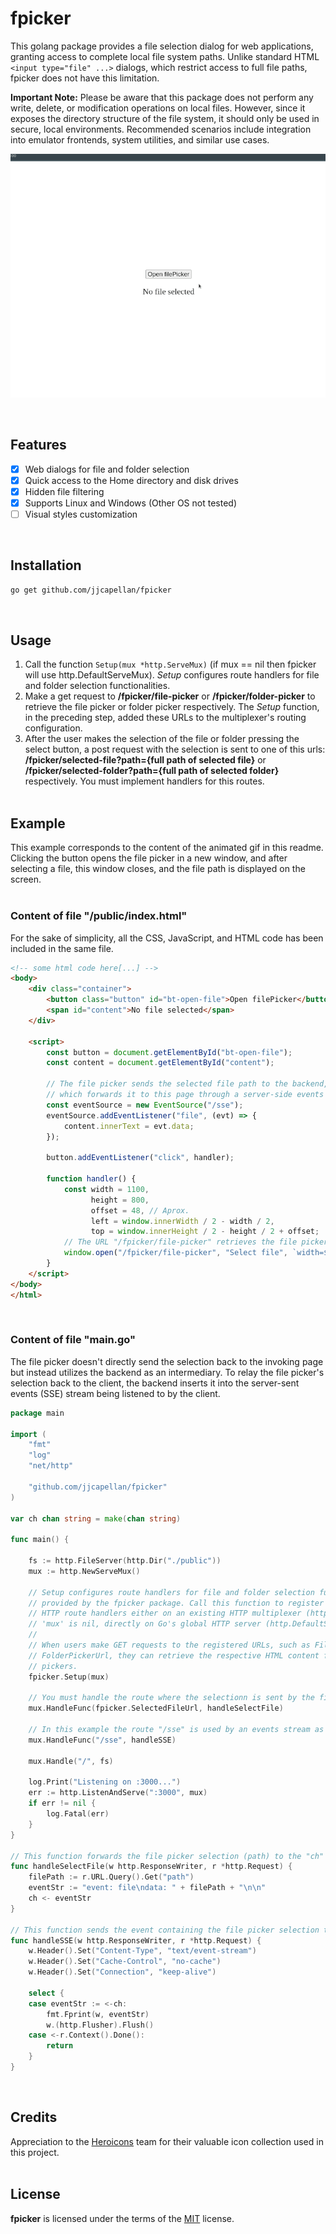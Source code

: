 # fpicker

This golang package provides a file selection dialog for web applications, granting access to complete local file system paths. Unlike standard HTML <code><input type="file" ...></code> dialogs, which restrict access to full file paths, fpicker does not have this limitation.

**Important Note:**
Please be aware that this package does not perform any write, delete, or modification operations on local files. However, since it exposes the directory structure of the file system, it should only be used in secure, local environments. Recommended scenarios include integration into emulator frontends, system utilities, and similar use cases.  

<p align="center"><img src="readme_imgs/fpicker_capture.gif"></p>  
<br>

## Features
- [x] Web dialogs for file and folder selection
- [x] Quick access to the Home directory and disk drives
- [x] Hidden file filtering
- [x] Supports Linux and Windows (Other OS not tested)
- [ ] Visual styles customization  

<br>

## Installation
```bash
go get github.com/jjcapellan/fpicker
```
<br>

## Usage
1. Call the function <code>Setup(mux *http.ServeMux)</code> (if mux == nil then fpicker will use http.DefaultServeMux). *Setup* configures route handlers for file and folder selection functionalities.
2. Make a get request to **/fpicker/file-picker** or **/fpicker/folder-picker** to retrieve the file picker or folder picker respectively. The *Setup* function, in the preceding step, added these URLs to the multiplexer's routing configuration.
3. After the user makes the selection of the file or folder pressing the select button, a post request with the selection is sent to one of this urls: **/fpicker/selected-file?path={full path of selected file}** or **/fpicker/selected-folder?path={full path of selected folder}** respectively. You must implement handlers for this routes.
<br><br>

## Example
This example corresponds to the content of the animated gif in this readme. Clicking the button opens the file picker in a new window, and after selecting a file, this window closes, and the file path is displayed on the screen.  
<br>

### Content of file "/public/index.html"
For the sake of simplicity, all the CSS, JavaScript, and HTML code has been included in the same file.  

```html
<!-- some html code here[...] -->
<body>
    <div class="container">
        <button class="button" id="bt-open-file">Open filePicker</button>
        <span id="content">No file selected</span>
    </div>

    <script>
        const button = document.getElementById("bt-open-file");
        const content = document.getElementById("content");

        // The file picker sends the selected file path to the backend, 
		// which forwards it to this page through a server-side events (SSE) stream.
        const eventSource = new EventSource("/sse");
        eventSource.addEventListener("file", (evt) => {
            content.innerText = evt.data;
        });

        button.addEventListener("click", handler);

        function handler() {
            const width = 1100,
                  height = 800,
				  offset = 48, // Aprox.
                  left = window.innerWidth / 2 - width / 2,
                  top = window.innerHeight / 2 - height / 2 + offset;
			// The URL "/fpicker/file-picker" retrieves the file picker page
            window.open("/fpicker/file-picker", "Select file", `width=${width},height=${height},left=${left},top=${top}`);
        }
    </script>
</body>
</html>
```  
<br>

### Content of file "main.go"
The file picker doesn't directly send the selection back to the invoking page but instead utilizes the backend as an intermediary. To relay the file picker's selection back to the client, the backend inserts it into the server-sent events (SSE) stream being listened to by the client.  


```go
package main

import (
	"fmt"
	"log"
	"net/http"

	"github.com/jjcapellan/fpicker"
)

var ch chan string = make(chan string)

func main() {

	fs := http.FileServer(http.Dir("./public"))
	mux := http.NewServeMux()
	
	// Setup configures route handlers for file and folder selection functionalities
    // provided by the fpicker package. Call this function to register the corresponding
    // HTTP route handlers either on an existing HTTP multiplexer (http.ServeMux) or, if
    // 'mux' is nil, directly on Go's global HTTP server (http.DefaultServeMux).
    //
    // When users make GET requests to the registered URLs, such as FilePickerUrl and
    // FolderPickerUrl, they can retrieve the respective HTML content for file and folder
    // pickers.
	fpicker.Setup(mux)
    
	// You must handle the route where the selectionn is sent by the file picker
	mux.HandleFunc(fpicker.SelectedFileUrl, handleSelectFile)

	// In this example the route "/sse" is used by an events stream as way to send data to the client
	mux.HandleFunc("/sse", handleSSE)

	mux.Handle("/", fs)
    
	log.Print("Listening on :3000...")
	err := http.ListenAndServe(":3000", mux)
	if err != nil {
		log.Fatal(err)
	}
}

// This function forwards the file picker selection (path) to the "ch" channel within a server-side event
func handleSelectFile(w http.ResponseWriter, r *http.Request) {
	filePath := r.URL.Query().Get("path")
	eventStr := "event: file\ndata: " + filePath + "\n\n"
	ch <- eventStr
}

// This function sends the event containing the file picker selection to the client
func handleSSE(w http.ResponseWriter, r *http.Request) {
	w.Header().Set("Content-Type", "text/event-stream")
	w.Header().Set("Cache-Control", "no-cache")
	w.Header().Set("Connection", "keep-alive")

	select {
	case eventStr := <-ch:
		fmt.Fprint(w, eventStr)
		w.(http.Flusher).Flush()
	case <-r.Context().Done():
		return
	}
}
```
<br>

## Credits
Appreciation to the [Heroicons](https://heroicons.com/) team for their valuable icon collection used in this project.  
<br>

## License
**fpicker** is licensed under the terms of the [MIT](https://opensource.org/licenses/MIT) license.